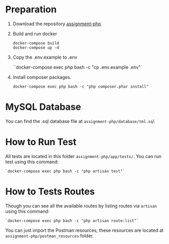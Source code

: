 # Preparation

1. Download the repository [assignment-php](https://github.com/valdezalbertm/assignment-php)
2. Build and run docker
    ```
    docker-compose build
    docker-compose up -d
    ```

3. Copy the .env.example to .env

    ``docker-compose exec php bash -c "cp .env.example .env"`

4. Install composer packages.

    `docker-compose exec php bash -c "php composer.phar install"`

# MySQL Database

You can find the .sql database file at `assignment-php/database/tml.sql`

# How to Run Test

All tests are located in this folder `assignment-php/app/tests/`.
You can run test using this command:

    `docker-compose exec php bash -c "php artisan test"`

# How to Tests Routes

Though you can see all the available routes by listing routes via `artisan` using this command:

    `docker-compose exec php bash -c "php artisan route:list"`

You can just import the Postman resources, these resources are located at `assignment-php/postman_resources` folder.
